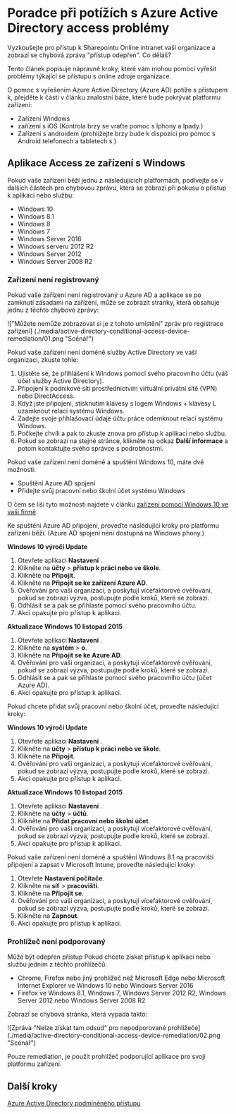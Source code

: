 <properties
    pageTitle="Poradce při potížích s Azure Active Directory access problémy | Microsoft Azure"
    description="Další kroky, které může trvat k řešení problémů přístup ke zdrojům online vaší organizace."
    services="active-directory"
    keywords="registrace zařízení, registrace zařízení a MDM povolíte zařízení přístupu na základě podmíněné, registrace zařízení"
    documentationCenter=""
    authors="markusvi"
    manager="femila"
    editor=""/>

<tags
    ms.service="active-directory"
    ms.workload="identity"
    ms.tgt_pltfrm="na"
    ms.devlang="na"
    ms.topic="get-started-article"
    ms.date="08/23/2016"
    ms.author="markvi"/>


# <a name="troubleshooting-for-azure-active-directory-access-issues"></a>Poradce při potížích s Azure Active Directory access problémy

Vyzkoušejte pro přístup k Sharepointu Online intranet vaší organizace a zobrazí se chybová zpráva "přístup odepřen". Co děláš?

Tento článek popisuje nápravné kroky, které vám mohou pomoci vyřešit problémy týkající se přístupu s online zdroje organizace.

O pomoc s vyřešením Azure Active Directory (Azure AD) potíže s přístupem k, přejděte k části v článku znalostní báze, které bude pokrývat platformu zařízení:

-   Zařízení Windows
-   zařízení s iOS (Kontrola brzy se vraťte pomoc s Iphony a Ipady.)
-   Zařízení s androidem (prohlížejte brzy bude k dispozici pro pomoc s Android telefonech a tabletech s.)

## <a name="access-from-a-windows-device"></a>Aplikace Access ze zařízení s Windows

Pokud vaše zařízení běží jednu z následujících platformách, podívejte se v dalších částech pro chybovou zprávu, která se zobrazí při pokusu o přístup k aplikaci nebo službu:

- Windows 10
- Windows 8.1
- Windows 8
- Windows 7
- Windows Server 2016
- Windows serveru 2012 R2
- Windows Server 2012
- Windows Server 2008 R2

### <a name="device-is-not-registered"></a>Zařízení není registrovaný

Pokud vaše zařízení není registrovaný u Azure AD a aplikace se po zamknutí zásadami na zařízení, může se zobrazit stránky, která obsahuje jednu z těchto chybové zprávy:

!["Můžete nemůže zobrazovat si je z tohoto umístění" zpráv pro registrace zařízení] (./media/active-directory-conditional-access-device-remediation/01.png "Scénář")

Pokud vaše zařízení není doméně služby Active Directory ve vaší organizaci, zkuste tohle:

1.  Ujistěte se, že přihlášení k Windows pomocí svého pracovního účtu (váš účet služby Active Directory).
2.  Připojení k podnikové síti prostřednictvím virtuální privátní sítě (VPN) nebo DirectAccess.
3.  Když jste připojeni, stisknutím klávesy s logem Windows + klávesy L uzamknout relaci systému Windows.
4.  Zadejte svoje přihlašovací údaje účtu práce odemknout relaci systému Windows.
5.  Počkejte chvíli a pak to zkuste znova pro přístup k aplikaci nebo službu.
6.  Pokud se zobrazí na stejné stránce, klikněte na odkaz **Další informace** a potom kontaktujte svého správce s podrobnostmi.

Pokud vaše zařízení není doméně a spuštění Windows 10, máte dvě možnosti:

- Spuštění Azure AD spojení
- Přidejte svůj pracovní nebo školní účet systému Windows

O čem se liší tyto možnosti najdete v článku [zařízení pomocí Windows 10 ve vaší firmě](active-directory-azureadjoin-windows10-devices.md).

Ke spuštění Azure AD připojení, proveďte následující kroky pro platformu zařízení běží. (Azure AD spojení není dostupná na Windows phony.)

**Windows 10 výročí Update**

1.  Otevřete aplikaci **Nastavení** .
2.  Klikněte na **účty** > **přístup k práci nebo ve škole**.
3.  Klikněte na **Připojit**.
4.  Klikněte na **Připojit se ke zařízení Azure AD**.
5.  Ověřování pro vaši organizaci, a poskytují vícefaktorové ověřování, pokud se zobrazí výzva, postupujte podle kroků, které se zobrazí.
6.  Odhlásit se a pak se přihlaste pomocí svého pracovního účtu.
7.  Akci opakujte pro přístup k aplikaci.


**Aktualizace Windows 10 listopad 2015**

1.  Otevřete aplikaci **Nastavení** .
2.  Klikněte na **systém** > **o**.
3.  Klikněte na **Připojit se ke Azure AD**.
4.  Ověřování pro vaši organizaci, a poskytují vícefaktorové ověřování, pokud se zobrazí výzva, postupujte podle kroků, které se zobrazí.
5.  Odhlásit se a pak se přihlaste pomocí svého pracovního účtu (účet Azure AD).
6.  Akci opakujte pro přístup k aplikaci.

Pokud chcete přidat svůj pracovní nebo školní účet, proveďte následující kroky:

**Windows 10 výročí Update**

1.  Otevřete aplikaci **Nastavení** .
2.  Klikněte na **účty** > **přístup k práci nebo ve škole**.
3.  Klikněte na **Připojit**.
4.  Ověřování pro vaši organizaci, a poskytují vícefaktorové ověřování, pokud se zobrazí výzva, postupujte podle kroků, které se zobrazí.
5.  Akci opakujte pro přístup k aplikaci.


**Aktualizace Windows 10 listopad 2015**

1.  Otevřete aplikaci **Nastavení** .
2.  Klikněte na **účty** > **účtů**.
3.  Klikněte na **Přidat pracovní nebo školní účet**.
4.  Ověřování pro vaši organizaci, a poskytují vícefaktorové ověřování, pokud se zobrazí výzva, postupujte podle kroků, které se zobrazí.
5.  Akci opakujte pro přístup k aplikaci.

Pokud vaše zařízení není doméně a spuštění Windows 8.1 na pracovišti připojení a zapsat v Microsoft Intune, proveďte následující kroky:

1.  Otevřete **Nastavení počítače**.
2.  Klikněte na **síť** > **pracovišti**.
3.  Klikněte na **Připojit se**.
4.  Ověřování pro vaši organizaci, a poskytují vícefaktorové ověřování, pokud se zobrazí výzva, postupujte podle kroků, které se zobrazí.
5.  Klikněte na **Zapnout**.
6.  Akci opakujte pro přístup k aplikaci.


### <a name="browser-is-not-supported"></a>Prohlížeč není podporovaný

Může být odepřen přístup Pokud chcete získat přístup k aplikaci nebo službu jedním z těchto prohlížečů:

- Chrome, Firefox nebo jiný prohlížeč než Microsoft Edge nebo Microsoft Internet Explorer ve Windows 10 nebo Windows Server 2016
- Firefox ve Windows 8.1, Windows 7, Windows Server 2012 R2, Windows Server 2012 nebo Windows Server 2008 R2

Zobrazí se chybová stránka, která vypadá takto:

![Zpráva "Nelze získat tam odsud" pro nepodporované prohlížeče] (./media/active-directory-conditional-access-device-remediation/02.png "Scénář")

Pouze remediation, je použít prohlížeč podporující aplikace pro svoji platformu zařízení.

## <a name="next-steps"></a>Další kroky

[Azure Active Directory podmíněného přístupu](active-directory-conditional-access.md)
